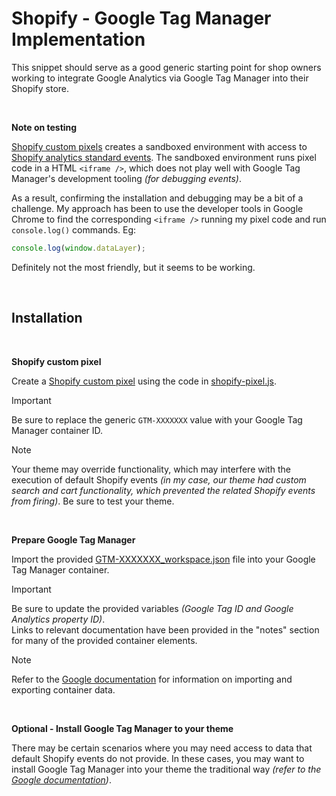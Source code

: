 # Shopify - Google Tag Manager Implementation

This snippet should serve as a good generic starting point for shop owners working to integrate Google Analytics via Google Tag Manager into their Shopify store.

<br />

**Note on testing**

[Shopify custom pixels](https://help.shopify.com/en/manual/promoting-marketing/pixels/custom-pixels/code) creates a sandboxed environment with access to [Shopify analytics standard events](https://shopify.dev/docs/api/web-pixels-api/standard-events). The sandboxed environment runs pixel code in a HTML `<iframe />`, which does not play well with Google Tag Manager's development tooling _(for debugging events)_.

As a result, confirming the installation and debugging may be a bit of a challenge. My approach has been to use the developer tools in Google Chrome to find the corresponding `<iframe />` running my pixel code and run `console.log()` commands. Eg:

```js
console.log(window.dataLayer);
```

Definitely not the most friendly, but it seems to be working. 

<br />

## Installation

<br />

**Shopify custom pixel**

Create a [Shopify custom pixel](https://help.shopify.com/en/manual/promoting-marketing/pixels/custom-pixels/code) using the code in [shopify-pixel.js](./shopify-pixel.js). 
> [!IMPORTANT]
> Be sure to replace the generic `GTM-XXXXXXX` value with your Google Tag Manager container ID. 

> [!NOTE]
> Your theme may override functionality, which may interfere with the execution of default Shopify events _(in my case, our theme had custom search and cart functionality, which prevented the related Shopify events from firing)_. Be sure to test your theme.

<br />

**Prepare Google Tag Manager**

Import the provided [GTM-XXXXXXX_workspace.json](./GTM-XXXXXXX_workspace.json) file into your Google Tag Manager container. 

> [!IMPORTANT]
> Be sure to update the provided variables _(Google Tag ID and Google Analytics property ID)_.<br />
> Links to relevant documentation have been provided in the "notes" section for many of the provided container elements.

> [!NOTE]
> Refer to the [Google documentation](https://support.google.com/tagmanager/answer/6106997?hl=en) for information on importing and exporting container data.

<br />

**Optional - Install Google Tag Manager to your theme**

There may be certain scenarios where you may need access to data that default Shopify events do not provide. In these cases, you may want to install Google Tag Manager into your theme the traditional way _(refer to the [Google documentation](https://support.google.com/tagmanager/answer/6103696?hl=en))_.

